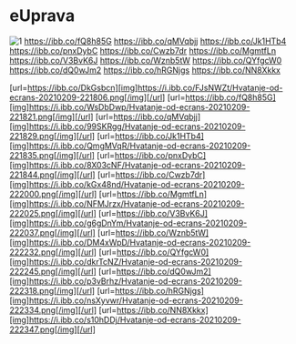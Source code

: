 # eUprava

![1](https://ibb.co/DkGsbcn) https://ibb.co/fQ8h85G https://ibb.co/qMVqbjj
https://ibb.co/Jk1HTb4 https://ibb.co/pnxDybC https://ibb.co/Cwzb7dr
https://ibb.co/MgmtfLn https://ibb.co/V3BvK6J https://ibb.co/Wznb5tW 
https://ibb.co/QYfgcW0 https://ibb.co/dQ0wJm2 https://ibb.co/hRGNjgs
https://ibb.co/NN8Xkkx

[url=https://ibb.co/DkGsbcn][img]https://i.ibb.co/FJsNWZt/Hvatanje-od-ecrans-20210209-221806.png[/img][/url]
[url=https://ibb.co/fQ8h85G][img]https://i.ibb.co/WsDbDwp/Hvatanje-od-ecrans-20210209-221821.png[/img][/url]
[url=https://ibb.co/qMVqbjj][img]https://i.ibb.co/99SKRgg/Hvatanje-od-ecrans-20210209-221829.png[/img][/url]
[url=https://ibb.co/Jk1HTb4][img]https://i.ibb.co/QmgMVqR/Hvatanje-od-ecrans-20210209-221835.png[/img][/url]
[url=https://ibb.co/pnxDybC][img]https://i.ibb.co/8X03cNF/Hvatanje-od-ecrans-20210209-221844.png[/img][/url]
[url=https://ibb.co/Cwzb7dr][img]https://i.ibb.co/kGx48nd/Hvatanje-od-ecrans-20210209-222000.png[/img][/url]
[url=https://ibb.co/MgmtfLn][img]https://i.ibb.co/NFMJrzx/Hvatanje-od-ecrans-20210209-222025.png[/img][/url]
[url=https://ibb.co/V3BvK6J][img]https://i.ibb.co/g6gDnYm/Hvatanje-od-ecrans-20210209-222037.png[/img][/url]
[url=https://ibb.co/Wznb5tW][img]https://i.ibb.co/DM4xWpD/Hvatanje-od-ecrans-20210209-222232.png[/img][/url]
[url=https://ibb.co/QYfgcW0][img]https://i.ibb.co/dkrTcNZ/Hvatanje-od-ecrans-20210209-222245.png[/img][/url]
[url=https://ibb.co/dQ0wJm2][img]https://i.ibb.co/p3vBrhz/Hvatanje-od-ecrans-20210209-222318.png[/img][/url]
[url=https://ibb.co/hRGNjgs][img]https://i.ibb.co/nsXyvwr/Hvatanje-od-ecrans-20210209-222334.png[/img][/url]
[url=https://ibb.co/NN8Xkkx][img]https://i.ibb.co/s10hDDj/Hvatanje-od-ecrans-20210209-222347.png[/img][/url]
